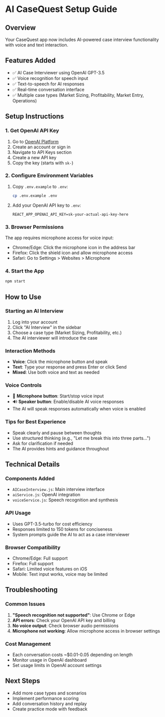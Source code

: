 # AI CaseQuest Setup Guide

## Overview
Your CaseQuest app now includes AI-powered case interview functionality with voice and text interaction.

## Features Added
- ✅ AI Case Interviewer using OpenAI GPT-3.5
- ✅ Voice recognition for speech input
- ✅ Text-to-speech for AI responses
- ✅ Real-time conversation interface
- ✅ Multiple case types (Market Sizing, Profitability, Market Entry, Operations)

## Setup Instructions

### 1. Get OpenAI API Key
1. Go to [OpenAI Platform](https://platform.openai.com/)
2. Create an account or sign in
3. Navigate to API Keys section
4. Create a new API key
5. Copy the key (starts with `sk-`)

### 2. Configure Environment Variables
1. Copy `.env.example` to `.env`:
   ```bash
   cp .env.example .env
   ```

2. Add your OpenAI API key to `.env`:
   ```
   REACT_APP_OPENAI_API_KEY=sk-your-actual-api-key-here
   ```

### 3. Browser Permissions
The app requires microphone access for voice input:
- Chrome/Edge: Click the microphone icon in the address bar
- Firefox: Click the shield icon and allow microphone access
- Safari: Go to Settings > Websites > Microphone

### 4. Start the App
```bash
npm start
```

## How to Use

### Starting an AI Interview
1. Log into your account
2. Click "AI Interview" in the sidebar
3. Choose a case type (Market Sizing, Profitability, etc.)
4. The AI interviewer will introduce the case

### Interaction Methods
- **Voice**: Click the microphone button and speak
- **Text**: Type your response and press Enter or click Send
- **Mixed**: Use both voice and text as needed

### Voice Controls
- 🎤 **Microphone button**: Start/stop voice input
- 🔊 **Speaker button**: Enable/disable AI voice responses
- The AI will speak responses automatically when voice is enabled

### Tips for Best Experience
- Speak clearly and pause between thoughts
- Use structured thinking (e.g., "Let me break this into three parts...")
- Ask for clarification if needed
- The AI provides hints and guidance throughout

## Technical Details

### Components Added
- `AICaseInterview.js`: Main interview interface
- `aiService.js`: OpenAI integration
- `voiceService.js`: Speech recognition and synthesis

### API Usage
- Uses GPT-3.5-turbo for cost efficiency
- Responses limited to 150 tokens for conciseness
- System prompts guide the AI to act as a case interviewer

### Browser Compatibility
- Chrome/Edge: Full support
- Firefox: Full support
- Safari: Limited voice features on iOS
- Mobile: Text input works, voice may be limited

## Troubleshooting

### Common Issues
1. **"Speech recognition not supported"**: Use Chrome or Edge
2. **API errors**: Check your OpenAI API key and billing
3. **No voice output**: Check browser audio permissions
4. **Microphone not working**: Allow microphone access in browser settings

### Cost Management
- Each conversation costs ~$0.01-0.05 depending on length
- Monitor usage in OpenAI dashboard
- Set usage limits in OpenAI account settings

## Next Steps
- Add more case types and scenarios
- Implement performance scoring
- Add conversation history and replay
- Create practice mode with feedback
